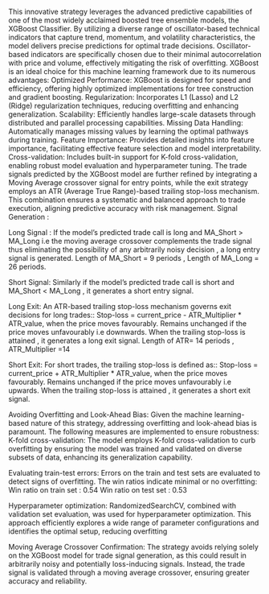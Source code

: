 
This innovative strategy leverages the advanced predictive capabilities of one of the most widely acclaimed boosted tree ensemble models, the XGBoost Classifier. By utilizing a diverse range of oscillator-based technical indicators that capture trend, momentum, and volatility characteristics, the model delivers precise predictions for optimal trade decisions. Oscillator-based indicators are specifically chosen due to their minimal autocorrelation with price and volume, effectively mitigating the risk of overfitting.
XGBoost is an ideal choice for this machine learning framework due to its numerous advantages:
Optimized Performance: XGBoost is designed for speed and efficiency, offering highly optimized implementations for tree construction and gradient boosting.
Regularization: Incorporates L1 (Lasso) and L2 (Ridge) regularization techniques, reducing overfitting and enhancing generalization.
Scalability: Efficiently handles large-scale datasets through distributed and parallel processing capabilities.
Missing Data Handling: Automatically manages missing values by learning the optimal pathways during training.
Feature Importance: Provides detailed insights into feature importance, facilitating effective feature selection and model interpretability.
Cross-validation: Includes built-in support for K-fold cross-validation, enabling robust model evaluation and hyperparameter tuning.
The trade signals predicted by the XGBoost model are further refined by integrating a Moving Average crossover signal for entry points, while the exit strategy employs an ATR (Average True Range)-based trailing stop-loss mechanism. This combination ensures a systematic and balanced approach to trade execution, aligning predictive accuracy with risk management.
Signal Generation :

Long Signal :
If the model’s predicted trade call is long and MA_Short > MA_Long  i.e the moving average crossover complements the trade signal thus eliminating the possibility of any arbitrarily noisy decision , a long entry signal is generated.
Length of MA_Short = 9 periods , Length of MA_Long = 26 periods.


Short Signal:
Similarly if the model’s predicted trade call is short and MA_Short < MA_Long , it generates a short entry signal.


Long Exit:
An ATR-based trailing stop-loss mechanism governs exit decisions for long trades::
Stop-loss = current_price - ATR_Multiplier * ATR_value, when the price moves favourably.
Remains unchanged if the price moves unfavourably i.e downwards.
When the trailing stop-loss is attained , it generates a long exit signal.
Length of ATR= 14 periods , ATR_Multiplier =14


Short Exit:
For short trades, the trailing stop-loss is defined as::
Stop-loss = current_price + ATR_Multiplier * ATR_value, when the price moves favourably.
Remains unchanged if the price moves unfavourably i.e upwards.
When the trailing stop-loss is attained , it generates a short exit signal.

Avoiding Overfitting and Look-Ahead Bias:
Given the machine learning-based nature of this strategy, addressing overfitting and look-ahead bias is paramount. The following measures are implemented to ensure robustness:
K-fold cross-validation: The model employs K-fold cross-validation to curb overfitting by ensuring the model was trained and validated on diverse subsets of data, enhancing its generalization capability.


Evaluating train-test errors: Errors on the train and test sets are evaluated to detect signs of overfitting. The win ratios indicate minimal or no overfitting:
Win ratio on train set : 0.54 
Win ratio on test set : 0.53


Hyperparameter optimization: RandomizedSearchCV, combined with validation set evaluation, was used for hyperparameter optimization. This approach efficiently explores a wide range of parameter configurations and identifies the optimal setup, reducing overfitting


Moving Average Crossover Confirmation: The strategy avoids relying solely on the XGBoost model for trade signal generation, as this could result in arbitrarily noisy and potentially loss-inducing signals. Instead, the trade signal is validated through a moving average crossover, ensuring greater accuracy and reliability.

